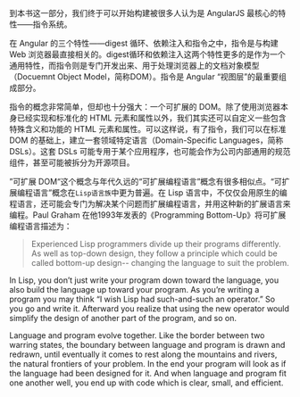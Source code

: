 到本书这一部分，我们终于可以开始构建被很多人认为是 AngularJS 最核心的特性——指令系统。

在 Angular 的三个特性——digest 循环、依赖注入和指令之中，指令是与构建 Web 浏览器最直接相关的。digest循环和依赖注入这两个特性更多的是作为一个通用特性，而指令则是专门开发出来、用于处理浏览器上的文档对象模型（Docuemnt Object Model，简称DOM）。指令是 Angular “视图层”的最重要组成部分。

指令的概念非常简单，但却也十分强大：一个可扩展的 DOM。除了使用浏览器本身已经实现和标准化的 HTML 元素和属性以外，我们其实还可以自定义一些包含特殊含义和功能的 HTML 元素和属性。可以这样说，有了指令，我们可以在标准 DOM 的基础上，建立一套领域特定语言（Domain-Specific Languages，简称 DSLs）。这套 DSLs 可能专用于某个应用程序，也可能会作为公司内部通用的规范组件，甚至可能被拆分为开源项目。

”可扩展 DOM“这个概念与年代久远的“可扩展编程语言”概念有很多相似点。“可扩展编程语言”概念在`Lisp语言族`中更为普遍。在 Lisp 语言中，不仅仅会用原生的编程语言，还可能会专门为解决某个问题而扩展编程语言，并用这种新的扩展语言来编程。Paul Graham 在他1993年发表的《Programming Bottom-Up》将可扩展编程语言描述为：

> Experienced Lisp programmers divide up their programs differently. As well as top-down design, they follow
a principle which could be called bottom-up design-- changing the language to suit the problem.

In Lisp, you don’t just write your program down toward the language, you also build the language up toward your program. As you’re writing a program you may think “I wish Lisp had such-and-such an operator.” So you go and write it. Afterward you realize that using the new operator would simplify the design of
another part of the program, and so on.

Language and program evolve together. Like the border between two warring states, the boundary between
language and program is drawn and redrawn, until eventually it comes to rest along the mountains and
rivers, the natural frontiers of your problem. In the end your program will look as if the language had been
designed for it. And when language and program fit one another well, you end up with code which is clear,
small, and efficient.